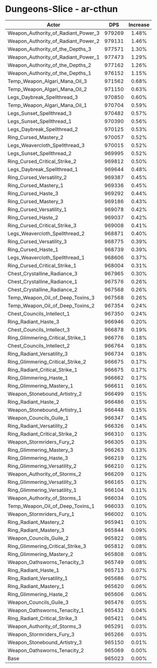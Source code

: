 # Dungeons-Slice - ar-cthun
| Actor | DPS | Increase |
|---|:---:|:---:|
|Weapon_Authority_of_Radiant_Power_3|979269|1.48%|
|Weapon_Authority_of_Radiant_Power_2|979131|1.46%|
|Weapon_Authority_of_the_Depths_3|977571|1.30%|
|Weapon_Authority_of_Radiant_Power_1|977473|1.29%|
|Weapon_Authority_of_the_Depths_2|977162|1.26%|
|Weapon_Authority_of_the_Depths_1|976152|1.15%|
|Temp_Weapon_Algari_Mana_Oil_3|971562|0.68%|
|Temp_Weapon_Algari_Mana_Oil_2|971150|0.63%|
|Legs_Daybreak_Spellthread_3|970850|0.60%|
|Temp_Weapon_Algari_Mana_Oil_1|970704|0.59%|
|Legs_Sunset_Spellthread_3|970482|0.57%|
|Legs_Sunset_Spellthread_1|970390|0.56%|
|Legs_Daybreak_Spellthread_2|970125|0.53%|
|Ring_Cursed_Mastery_2|970057|0.52%|
|Legs_Weavercloth_Spellthread_3|970015|0.52%|
|Legs_Sunset_Spellthread_2|969995|0.52%|
|Ring_Cursed_Critical_Strike_2|969812|0.50%|
|Legs_Daybreak_Spellthread_1|969644|0.48%|
|Ring_Cursed_Versatility_2|969387|0.45%|
|Ring_Cursed_Mastery_1|969336|0.45%|
|Ring_Cursed_Haste_3|969292|0.44%|
|Ring_Cursed_Mastery_3|969186|0.43%|
|Ring_Cursed_Versatility_1|969078|0.42%|
|Ring_Cursed_Haste_2|969037|0.42%|
|Ring_Cursed_Critical_Strike_3|969008|0.41%|
|Legs_Weavercloth_Spellthread_2|968871|0.40%|
|Ring_Cursed_Versatility_3|968775|0.39%|
|Ring_Cursed_Haste_1|968739|0.39%|
|Legs_Weavercloth_Spellthread_1|968606|0.37%|
|Ring_Cursed_Critical_Strike_1|968004|0.31%|
|Chest_Crystalline_Radiance_3|967965|0.30%|
|Chest_Crystalline_Radiance_1|967576|0.26%|
|Chest_Crystalline_Radiance_2|967568|0.26%|
|Temp_Weapon_Oil_of_Deep_Toxins_3|967568|0.26%|
|Temp_Weapon_Oil_of_Deep_Toxins_2|967354|0.24%|
|Chest_Councils_Intellect_1|967350|0.24%|
|Ring_Radiant_Haste_3|966946|0.20%|
|Chest_Councils_Intellect_3|966878|0.19%|
|Ring_Glimmering_Critical_Strike_1|966776|0.18%|
|Chest_Councils_Intellect_2|966764|0.18%|
|Ring_Radiant_Versatility_3|966734|0.18%|
|Ring_Glimmering_Critical_Strike_2|966675|0.17%|
|Ring_Radiant_Critical_Strike_1|966675|0.17%|
|Ring_Glimmering_Haste_1|966662|0.17%|
|Ring_Glimmering_Mastery_1|966611|0.16%|
|Weapon_Stonebound_Artistry_2|966499|0.15%|
|Ring_Radiant_Haste_2|966486|0.15%|
|Weapon_Stonebound_Artistry_1|966448|0.15%|
|Weapon_Councils_Guile_1|966347|0.14%|
|Ring_Radiant_Versatility_2|966326|0.14%|
|Ring_Radiant_Critical_Strike_2|966310|0.13%|
|Weapon_Stormriders_Fury_2|966305|0.13%|
|Ring_Glimmering_Mastery_3|966263|0.13%|
|Ring_Glimmering_Haste_3|966219|0.12%|
|Ring_Glimmering_Versatility_2|966210|0.12%|
|Weapon_Authority_of_Storms_2|966209|0.12%|
|Ring_Glimmering_Versatility_3|966165|0.12%|
|Ring_Glimmering_Versatility_1|966104|0.11%|
|Weapon_Authority_of_Storms_1|966034|0.10%|
|Temp_Weapon_Oil_of_Deep_Toxins_1|966033|0.10%|
|Weapon_Stormriders_Fury_1|966002|0.10%|
|Ring_Radiant_Mastery_2|965941|0.10%|
|Ring_Radiant_Mastery_3|965844|0.09%|
|Weapon_Councils_Guile_2|965822|0.08%|
|Ring_Glimmering_Critical_Strike_3|965812|0.08%|
|Ring_Glimmering_Mastery_2|965808|0.08%|
|Weapon_Oathsworns_Tenacity_3|965749|0.08%|
|Ring_Radiant_Haste_1|965713|0.07%|
|Ring_Radiant_Versatility_1|965686|0.07%|
|Ring_Radiant_Mastery_1|965620|0.06%|
|Ring_Glimmering_Haste_2|965606|0.06%|
|Weapon_Councils_Guile_3|965476|0.05%|
|Weapon_Oathsworns_Tenacity_1|965432|0.04%|
|Ring_Radiant_Critical_Strike_3|965421|0.04%|
|Weapon_Authority_of_Storms_3|965291|0.03%|
|Weapon_Stormriders_Fury_3|965266|0.03%|
|Weapon_Stonebound_Artistry_3|965150|0.01%|
|Weapon_Oathsworns_Tenacity_2|965069|0.00%|
|Base|965023|0.00%|
